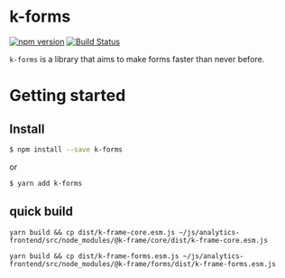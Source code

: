 # k-forms

[![npm version](https://img.shields.io/npm/v/k-forms.svg)](https://www.npmjs.com/package/k-forms)
[![Build Status](https://travis-ci.org/krzysztofpniak/k-forms.svg?branch=master)](https://travis-ci.org/krzysztofpniak/k-forms)

`k-forms` is a library that aims to make forms faster than never before.

# Getting started

## Install

```sh
$ npm install --save k-forms
```
or

```sh
$ yarn add k-forms
```

## quick build

```
yarn build && cp dist/k-frame-core.esm.js ~/js/analytics-frontend/src/node_modules/@k-frame/core/dist/k-frame-core.esm.js

yarn build && cp dist/k-frame-forms.esm.js ~/js/analytics-frontend/src/node_modules/@k-frame/forms/dist/k-frame-forms.esm.js
```
